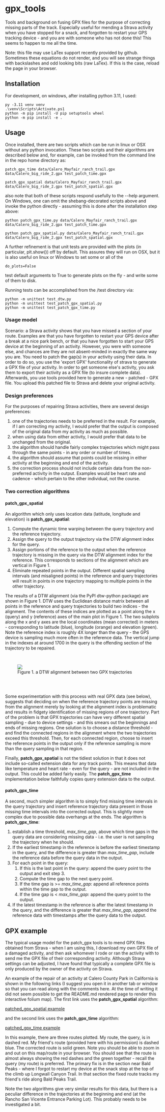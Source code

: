 # gpx_tools
<p>
Tools and background on fusing GPX files for the purpose of correcting missing parts of the track. Especially useful for mending a Strava activity when you have stopped for a snack, and forgotten to restart your GPS tracking device - and you are with someone who has not done this! This seems to happen to me all the time.
</p>

<p>
Note: this file may use LaTex support recently provided by github. Sometimes these equations do not render, and you will see strange things with backslashes and odd looking bits (raw LaTex). If this is the case, reload the page in your browser.
</p>

## Installation

For development, on windows, after installing python 3.11, I used:

```angular2html
py -3.11 venv venv
.\venv\Scripts\Activate.ps1
python -m pip install -U pip setuptools wheel
python -m pip install -e .
```


## Usage

Once installed, there are two scripts which can be run in linux or OSX without any python invocation. These two scripts and their algorithms are described below and, for example, can be invoked from the command line in the repo home directory as:

```
patch_gpx_time data/Calero_Mayfair_ranch_trail.gpx data/Calero_big_ride_2.gpx test_patch_time.gpx
```

```
patch_gpx_spatial data/Calero_Mayfair_ranch_trail.gpx data/Calero_big_ride_2.gpx test_patch_spatial.gpx
```

also note that both of these scripts respond usefully to the --help argument. On Windows, one can omit the shebang-decorated scripts above and invoke the python directly - assuming this is done after the installation step above:

```
python patch_gpx_time.py data/Calero_Mayfair_ranch_trail.gpx data/Calero_big_ride_2.gpx test_patch_time.gpx
```

```
python patch_gpx_spatial.py data/Calero_Mayfair_ranch_trail.gpx data/Calero_big_ride_2.gpx test_patch_spatial.gpx
```

A further refinement is that unit tests are provided with the plots (in particular, plt.show()) off by default. This assures they will run on OSX, but it is also useful on linux or Windows to set some or all of the 

```
do_plots=False
```

test default arguments to True to generate plots on the fly - and write some of them to disk.

Running tests can be accomplished from the <repo>/test directory via:

```
python -m unittest test_dtw.py
python -m unittest test_patch_gpx_spatial.py
python -m unittest test_patch_gpx_time.py
```

### Usage model

Scenario: a Strava activity shows that you have missed a section of your route. Examples are that you have forgotten to restart your GPS device after a break at a nice park bench, or that you have forgotten to start your GPS device at the beginning of an activity. However, you were with someone else, and chances are they are not absent-minded in exactly the same way you are. You need to patch the gap(s) in your activity using their data. In order to do so, you use the 'export GPX' functionality of strava to generate a GPX file of your activity. In order to get someone else's activity, you ask them to export their activity as a GPX file (to insure complete data). Afterwards, you use tools provided here to generate a new - patched - GPX file. You upload this patched file to Strava and delete your original activity.

### Design preferences
For the purposes of repairing Strava activities, there are several design preferences:
<ol>
<li>one of the trajectories needs to be preferred in the result. For example, if I am correcting my activity, I would prefer that the output is composed of the original data from my activity as much as possible. </li>
<li>when using data from either activity, I would prefer that data to be unchanged from the original. </li>
<li>the algorithm should handle fairly complex trajectories which might pass through the same points - in any order or number of times.</li>
<li>the algorithm should assume that points could be missing in either activity at the beginning and end of the activity.</li>
<li>the correction process should not include certain data from the non-preferred activity in the output. Examples would be heart rate and cadence - which pertain to the other individual, not the course.</li>
</ol>

### Two correction algorithms

#### patch_gpx_spatial

An algorithm which only uses location data (latitude, longitude and elevation) is <b>patch_gpx_spatial</b>:
<ol>
<li> Compute the dynamic time warping between the query trajectory and the reference trajectory. </li>
<li> Assign the query to the output trajectory via the DTW alignment index for the query.</li>
<li> Assign portions of the reference to the output when the reference trajectory is missing in the query via the DTW alignment index for the reference. This corresponds to sections of the alignment which are vertical in Figure 1.</li>
<li>Eliminate repeated points in the output. Different spatial sampling intervals (and misaligned points) in the reference and query trajectories will result in points in one trajectory mapping to multiple points in the other trajectory.</li>
</ol>

<p>
The results of a DTW alignment (via the PyPI dtw-python package) are shown in Figure 1. DTW uses the Euclidean distance matrix between all points in the reference and query trajectories to build two indices - the alignment. The contents of these indices are plotted as a point along the x (query) and y (reference) axes of the main plot in Figure 1. The two subplots along the x and y axes are the local coordinates (mean corrected) in meters - corresponding to latitude (blue), longitude (orange) and elevation (green). Note the reference index is roughly 4X longer than the query - the GPS device is sampling much more often in the reference data. The vertical jump in the indexes at around 1700 in the query is the offending section of the trajectory to be repaired.
</p>

<br>
<figure>
    <img src="test/calero_patched_spatial.alignment.png">
    <figcaption>Figure 1. a DTW alignment between two GPX trajectories</figcaption>
    <br>
</figure>
<br>

<p>
Some experimentation with this process with real GPX data (see below), suggests that deciding on when the reference trajectory points are missing from the alignment merely by looking at the alignment index is problematic and results in fidgety identification of missing regions of one trajectory. Part of the problem is that GPX trajectories can have very different spatial sampling - due to device settings - and this smears out the beginnings and ends of missing regions. One solution is to choose a distance threshold - and find the connected regions in the alignment where the two trajectories exceed this threshold. Then, for each connected region, choose to insert the reference points in the output only if the reference sampling is more than the query sampling in that region.

Finally, <b>patch_gpx_spatial</b> is not the tidiest solution in that it does not include so-called extension data for any track points. This means that data like temperature and heart rate - even for the query - are not included in the output. This could be added fairly easily. The <b>patch_gpx_time</b> implementation below faithfully copies query extension data to the output.
</p>

#### patch_gpx_time

<p>
A second, much simpler algorithm is to simply find missing time intervals in the query trajectory and insert reference trajectory data present in those missing time intervals into the corrected output. This is slightly more complex due to possible data overhangs at the ends. The algorithm is <b>patch_gpx_time</b>:

<ol>
<li> establish a time threshold, <i>max_time_gap</i>, above which time gaps in the query data are considering missing data - i.e. the user is not sampling the trajectory when he should.</li>
<li> If the earliest timestamp in the reference is before the earliest timestamp in the query, and the difference is greater than <i>max_time_gap</i>, include the reference data before the query data in the output. </li>
<li> For each point in the query:
<ol>
<li>If this is the last point in the query: append the query point to the output and exit step 3.</li>
<li>Compute the time gap to the next query point.</li>
<li>If the time gap is >= <i>max_time_gap</i>: append all reference points within the time gap to the output.</li>
<li>If the time gap is < <i>max_time_gap</i>: append the query point to the output.</li>
</ol>
</li>
<li> If the latest timestamp in the reference is after the latest timestamp in the query, and the difference is greater that <i>max_time_gap</i>, append the reference data with timestamps after the query data to the output. </li>
</ol>
</p>

## GPX example

The typical usage model for the patch_gpx tools is to mend GPX files obtained from Strava - when I am using this, I download my own GPX file of a damaged activity, and then ask whomever I rode or ran the activity with to send me the GPX file of their corresponding activity. Although Strava settings can be adjusted, I have found that typically a complete GPX file is only produced by the owner of the activity on Strava.

An example of the repair of an activity at Calero County Park in California is shown in the following links (I suggest you open it in another tab or window so that you can read along with the comments here. At the time of writing it did not seem possible to get the README.md rendered page to render this interactive folium map). The first link uses the <b>patch_gpx_spatial</b> algorithm:

<p><a href="https://stuartgjohnson.github.io/gpx_tools/test/calero_patched_spatial.html">patched_gpx_spatial example</a></p>

and the second link uses the <b>patch_gpx_time</b> algorithm:

<p><a href="https://stuartgjohnson.github.io/gpx_tools/test/calero_patched_time.html">patched_gpx_time example</a></p> 

In this example, there are three routes plotted. My route, the query, is in dashed red. My friend's route (provided here with his permission) is dashed blue. The corrected route is solid green. Note you should be able to zoom in and out on this map/route in your browser. You should see that the route is almost always showing the red dashes and the green together - recall the query (my route) is preferred. The primary fix is in the section near Bald Peaks - where I forgot to restart my device at the snack stop at the top of the climb up Longwall Canyon Trail. In that section the fixed route tracks my friend's ride along Bald Peaks Trail.

Note the two algorithms give very similar results for this data, but there is a peculiar difference in the trajectories at the beginning and end (at the Rancho San Vicente Entrance Parking Lot). This probably needs to be investigated a bit.

